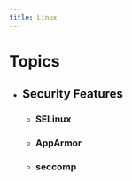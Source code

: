 ```yaml
---
title: Linux
---
```


# Topics
- ## Security Features
	- ### SELinux
	- ### AppArmor
	- ### seccomp
